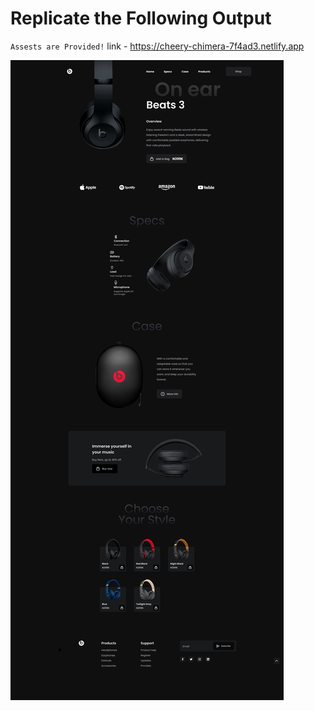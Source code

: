 # Replicate the Following Output

`Assests are Provided!`
link - https://cheery-chimera-7f4ad3.netlify.app

![Project 5](./Main%20Landing%20page.png)
